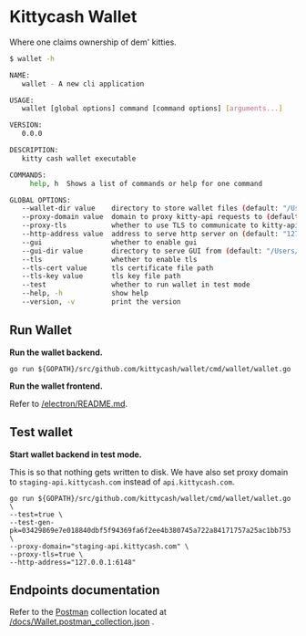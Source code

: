 # Kittycash Wallet

Where one claims ownership of dem' kitties.

```sh
$ wallet -h

NAME:
   wallet - A new cli application

USAGE:
   wallet [global options] command [command options] [arguments...]

VERSION:
   0.0.0

DESCRIPTION:
   kitty cash wallet executable

COMMANDS:
     help, h  Shows a list of commands or help for one command

GLOBAL OPTIONS:
   --wallet-dir value    directory to store wallet files (default: "/Users/evanlinjin/.kittycash/wallets")
   --proxy-domain value  domain to proxy kitty-api requests to (default: "api.kittycash.com")
   --proxy-tls           whether to use TLS to communicate to kitty-api domain
   --http-address value  address to serve http server on (default: "127.0.0.1:7908")
   --gui                 whether to enable gui
   --gui-dir value       directory to serve GUI from (default: "/Users/evanlinjin/go/src/github.com/kittycash/wallet/wallet/dist")
   --tls                 whether to enable tls
   --tls-cert value      tls certificate file path
   --tls-key value       tls key file path
   --test                whether to run wallet in test mode
   --help, -h            show help
   --version, -v         print the version
```

## Run Wallet

**Run the wallet backend.**

```
go run ${GOPATH}/src/github.com/kittycash/wallet/cmd/wallet/wallet.go
```

**Run the wallet frontend.**

Refer to [/electron/README.md](/electron/README.md). 

## Test wallet

**Start wallet backend in test mode.**

This is so that nothing gets written to disk. We have also set proxy domain to `staging-api.kittycash.com` instead of `api.kittycash.com`.

```
go run ${GOPATH}/src/github.com/kittycash/wallet/cmd/wallet/wallet.go \
--test=true \
--test-gen-pk=03429869e7e018840dbf5f94369fa6f2ee4b380745a722a84171757a25ac1bb753 \
--proxy-domain="staging-api.kittycash.com" \
--proxy-tls=true \
--http-address="127.0.0.1:6148"
```

## Endpoints documentation

Refer to the [Postman](https://www.getpostman.com) collection located at [/docs/Wallet.postman_collection.json](/docs/Wallet.postman_collection.json) .